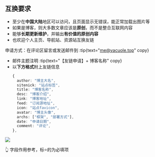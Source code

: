 <!-- 友链页面的“申请友链”要求 -->

## 互换要求
- 至少在**中国大陆**地区可以访问，且页面显示无错误，能正常加载出图片等
- 如果是博客，则大多数文章应该是**原创**，而不是整合互联网内容
- 能够**长期更新维护**，并输出**有价值的原创内容**
- 也欢迎个人主页、导航站、资源站互换友链

申请方式：在评论区留言或发送邮件到 :tip{text="me@vacuole.top" copy}
  - 邮件主题注明 :tip{text="【友链申请】+ 博客名称" copy}
  - 以**下方格式**附上友链信息
    ```ts
    {
      author: "博主大名",
      sitenick: "站点标签",
      title: "博客名称",
      desc: "博客介绍",
      link: "博客地址",
      feed: "订阅源地址",
      icon: "站点favicon",
      avatar: "博主头像",
      archs: ["框架", "部署方式"],
      date: "申请日期",
      comment: "评论",
    },
    ```
![](https://s2.loli.net/2025/05/29/7ejhNSucyP3UYm6.png)

👆 字段作用参考，标⭐的为必填项